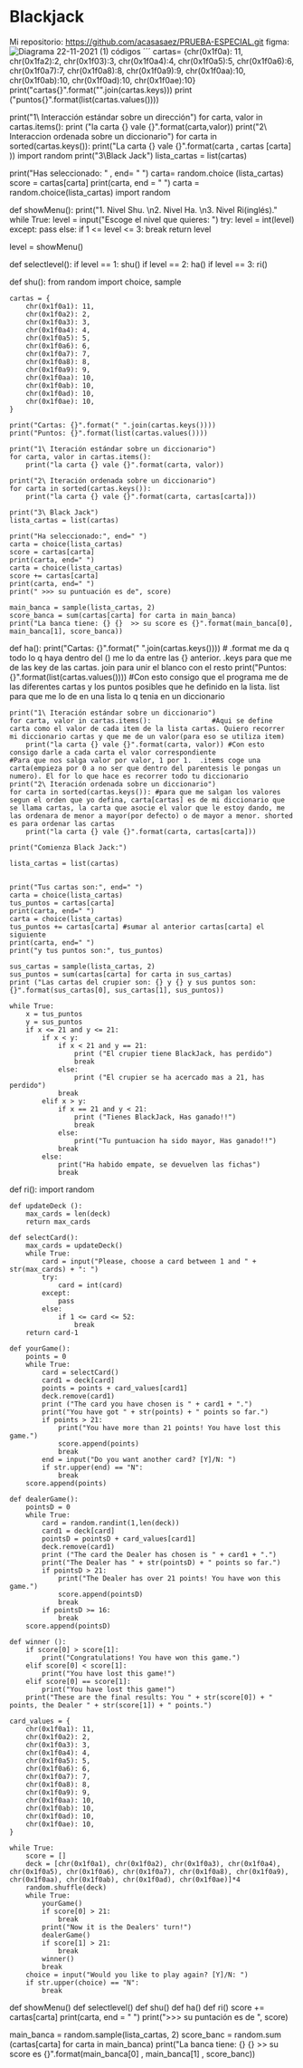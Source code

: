 # Blackjack
Mi repositorio: https://github.com/acasasaez/PRUEBA-ESPECIAL.git
figma:
![Diagrama 22-11-2021 (1)](https://user-images.githubusercontent.com/91721826/143015091-6431676c-4508-40a7-8772-64fe1eff02ef.png)
códigos
´´´ cartas= {chr(0x1f0a): 11, 
        chr(0x1fa2):2,
        chr(0x1f03):3, 
        chr(0x1f0a4):4,
        chr(0x1f0a5):5,
        chr(0x1f0a6):6, 
        chr(0x1f0a7):7, 
        chr(0x1f0a8):8, 
        chr(0x1f0a9):9, 
        chr(0x1f0aa):10, 
        chr(0x1f0ab):10, 
        chr(0x1f0ad):10, 
        chr(0x1f0ae):10}
print("cartas{}".format("".join(cartas.keys)))
print ("puntos{}".format(list(cartas.values())))

print("1\ Interacción estándar sobre un dirección")
for carta, valor in cartas.items():
        print ("la carta {} vale {}".format(carta,valor))
print("2\ Interaccion ordenada sobre un diccionario")
for carta in sorted(cartas.keys()):
        print("La carta {} vale {}".format(carta , cartas [carta] ))
import random
print("3\Black Jack")
lista_cartas = list(cartas)

print("Has seleccionado: " , end= " ")
carta= random.choice (lista_cartas)
score = cartas[carta]
print(carta, end = " ")
carta = random.choice(lista_cartas)
import random

def showMenu():
    print("1. Nivel Shu. \n2. Nivel Ha. \n3. Nivel Ri(inglés)."
    while True:
        level = input("Escoge el nivel que quieres: ")
        try:
            level = int(level)
        except:
            pass
        else:
            if 1 <= level <= 3:
                break
    return level

level = showMenu()

def selectlevel():
    if level == 1:
        shu()
    if level == 2: 
        ha()
    if level == 3:
        ri()

def shu():
    from random import choice, sample

    cartas = {
        chr(0x1f0a1): 11,
        chr(0x1f0a2): 2,
        chr(0x1f0a3): 3,
        chr(0x1f0a4): 4,
        chr(0x1f0a5): 5,
        chr(0x1f0a6): 6,
        chr(0x1f0a7): 7,
        chr(0x1f0a8): 8,
        chr(0x1f0a9): 9,
        chr(0x1f0aa): 10,
        chr(0x1f0ab): 10,
        chr(0x1f0ad): 10,
        chr(0x1f0ae): 10,
    }

    print("Cartas: {}".format(" ".join(cartas.keys())))
    print("Puntos: {}".format(list(cartas.values())))

    print("1\ Iteración estándar sobre un diccionario")
    for carta, valor in cartas.items():
        print("la carta {} vale {}".format(carta, valor))

    print("2\ Iteración ordenada sobre un diccionario")
    for carta in sorted(cartas.keys()):
        print("la carta {} vale {}".format(carta, cartas[carta]))

    print("3\ Black Jack")
    lista_cartas = list(cartas)

    print("Ha seleccionado:", end=" ")
    carta = choice(lista_cartas)
    score = cartas[carta]
    print(carta, end=" ")
    carta = choice(lista_cartas)
    score += cartas[carta]
    print(carta, end=" ")
    print(" >>> su puntuación es de", score)

    main_banca = sample(lista_cartas, 2)
    score_banca = sum(cartas[carta] for carta in main_banca)
    print("La banca tiene: {} {}  >> su score es {}".format(main_banca[0], main_banca[1], score_banca))

def ha():
    print("Cartas: {}".format(" ".join(cartas.keys()))) # .format me da q todo lo q haya dentro del () me lo da entre las {} anterior. .keys para que me de las key de las cartas. join para unir el blanco con el resto
    print("Puntos: {}".format(list(cartas.values()))) #Con esto consigo que el programa me de las diferentes cartas y los puntos posibles que he definido en la lista. list para que me lo de en una lista lo q tenia en un diccionario

    print("1\ Iteración estándar sobre un diccionario")
    for carta, valor in cartas.items():               #Aqui se define carta como el valor de cada item de la lista cartas. Quiero recorrer mi diccionario cartas y que me de un valor(para eso se utiliza item)
        print("la carta {} vale {}".format(carta, valor)) #Con esto consigo darle a cada carta el valor correspondiente
    #Para que nos salga valor por valor, 1 por 1.  .items coge una carta(empieza por 0 a no ser que dentro del parentesis le pongas un numero). El for lo que hace es recorrer todo tu diccionario
    print("2\ Iteración ordenada sobre un diccionario")
    for carta in sorted(cartas.keys()): #para que me salgan los valores segun el orden que yo defina, carta[cartas] es de mi diccionario que se llama cartas, la carta que asocie el valor que le estoy dando, me las ordenara de menor a mayor(por defecto) o de mayor a menor. shorted es para ordenar las cartas
        print("la carta {} vale {}".format(carta, cartas[carta]))

    print("Comienza Black Jack:")

    lista_cartas = list(cartas)


    print("Tus cartas son:", end=" ") 
    carta = choice(lista_cartas) 
    tus_puntos = cartas[carta]
    print(carta, end=" ") 
    carta = choice(lista_cartas)
    tus_puntos += cartas[carta] #sumar al anterior cartas[carta] el siguiente
    print(carta, end=" ")
    print("y tus puntos son:", tus_puntos)

    sus_cartas = sample(lista_cartas, 2)
    sus_puntos = sum(cartas[carta] for carta in sus_cartas)
    print ("Las cartas del crupier son: {} y {} y sus puntos son: {}".format(sus_cartas[0], sus_cartas[1], sus_puntos))

    while True:
        x = tus_puntos
        y = sus_puntos
        if x <= 21 and y <= 21:
            if x < y:
                if x < 21 and y == 21:
                    print ("El crupier tiene BlackJack, has perdido")
                    break
                else:
                    print ("El crupier se ha acercado mas a 21, has perdido")
                break
            elif x > y:
                if x == 21 and y < 21:
                    print ("Tienes BlackJack, Has ganado!!")
                    break
                else:
                    print("Tu puntuacion ha sido mayor, Has ganado!!")
                break
            else:
                print("Ha habido empate, se devuelven las fichas")
                break

def ri():
    import random

    def updateDeck ():
        max_cards = len(deck)
        return max_cards

    def selectCard():
        max_cards = updateDeck()
        while True:
            card = input("Please, choose a card between 1 and " + str(max_cards) + ": ")
            try:
                card = int(card)
            except:
                pass
            else: 
                if 1 <= card <= 52:
                    break
        return card-1

    def yourGame():
        points = 0
        while True:
            card = selectCard()
            card1 = deck[card]
            points = points + card_values[card1]
            deck.remove(card1)
            print ("The card you have chosen is " + card1 + ".")
            print("You have got " + str(points) + " points so far.")
            if points > 21:
                print("You have more than 21 points! You have lost this game.")
                score.append(points)
                break
            end = input("Do you want another card? [Y]/N: ")
            if str.upper(end) == "N":
                break
        score.append(points)

    def dealerGame():
        pointsD = 0
        while True:
            card = random.randint(1,len(deck))
            card1 = deck[card]
            pointsD = pointsD + card_values[card1]
            deck.remove(card1)
            print ("The card the Dealer has chosen is " + card1 + ".")
            print("The Dealer has " + str(pointsD) + " points so far.")
            if pointsD > 21:
                print("The Dealer has over 21 points! You have won this game.")
                score.append(pointsD)
                break
            if pointsD >= 16:
                break
        score.append(pointsD)

    def winner ():
        if score[0] > score[1]:
            print("Congratulations! You have won this game.")
        elif score[0] < score[1]:
            print("You have lost this game!")
        elif score[0] == score[1]:
            print("You have lost this game!")
        print("These are the final results: You " + str(score[0]) + " points, the Dealer " + str(score[1]) + " points.")

    card_values = { 
        chr(0x1f0a1): 11, 
        chr(0x1f0a2): 2, 
        chr(0x1f0a3): 3, 
        chr(0x1f0a4): 4, 
        chr(0x1f0a5): 5, 
        chr(0x1f0a6): 6, 
        chr(0x1f0a7): 7, 
        chr(0x1f0a8): 8, 
        chr(0x1f0a9): 9, 
        chr(0x1f0aa): 10,
        chr(0x1f0ab): 10, 
        chr(0x1f0ad): 10, 
        chr(0x1f0ae): 10, 
    } 

    while True:
        score = []
        deck = [chr(0x1f0a1), chr(0x1f0a2), chr(0x1f0a3), chr(0x1f0a4), chr(0x1f0a5), chr(0x1f0a6), chr(0x1f0a7), chr(0x1f0a8), chr(0x1f0a9), chr(0x1f0aa), chr(0x1f0ab), chr(0x1f0ad), chr(0x1f0ae)]*4
        random.shuffle(deck)
        while True: 
            yourGame()
            if score[0] > 21:
                break
            print("Now it is the Dealers' turn!")
            dealerGame()
            if score[1] > 21:
                break
            winner()
            break
        choice = input("Would you like to play again? [Y]/N: ")
        if str.upper(choice) == "N":
            break

def showMenu()
def selectlevel()
def shu()
def ha()
def ri()
score += cartas[carta]
print(carta, end = " ")
print(">>> su puntación es de ", score)

main_banca = random.sample(lista_cartas, 2)
score_banc = random.sum (cartas[carta] for carta in main_banca)
print("La banca tiene: {} {} >> su score es {}".format(main_banca[0] , main_banca[1] , score_banc))

